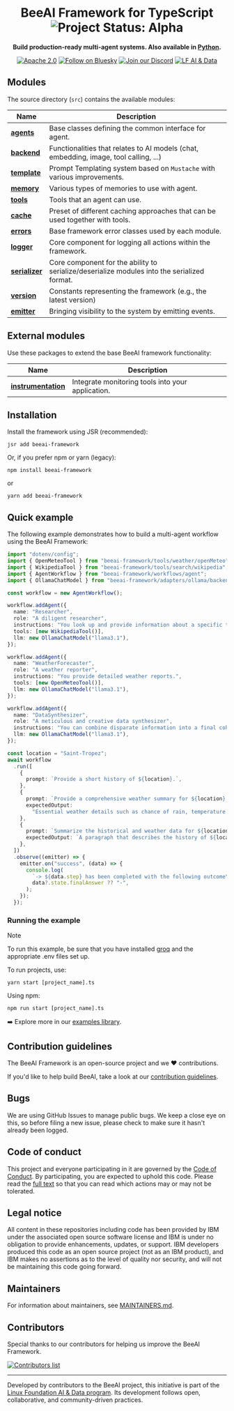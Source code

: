 <div align="center">

<h1>BeeAI Framework for TypeScript <img align="center" alt="Project Status: Alpha" src="https://img.shields.io/badge/Status-Beta-blue?style=plastic"></h1>

**Build production-ready multi-agent systems. Also available in <a href="https://github.com/i-am-bee/beeai-framework/tree/main/python">Python</a>.**

[![Apache 2.0](https://img.shields.io/badge/Apache%202.0-License-EA7826?style=plastic&logo=apache&logoColor=white)](https://github.com/i-am-bee/beeai-framework?tab=Apache-2.0-1-ov-file#readme)
[![Follow on Bluesky](https://img.shields.io/badge/Follow%20on%20Bluesky-0285FF?style=plastic&logo=bluesky&logoColor=white)](https://bsky.app/profile/beeaiagents.bsky.social)
[![Join our Discord](https://img.shields.io/badge/Join%20our%20Discord-7289DA?style=plastic&logo=discord&logoColor=white)](https://discord.com/invite/NradeA6ZNF)
[![LF AI & Data](https://img.shields.io/badge/LF%20AI%20%26%20Data-0072C6?style=plastic&logo=linuxfoundation&logoColor=white)](https://lfaidata.foundation/projects/)

</div>

## Modules

The source directory (`src`) contains the available modules:

| Name                                                | Description                                                                                 |
| --------------------------------------------------- | ------------------------------------------------------------------------------------------- |
| [**agents**](/typescript/docs/agents.md)            | Base classes defining the common interface for agent.                                       |
| [**backend**](/typescript/docs/backend.md)          | Functionalities that relates to AI models (chat, embedding, image, tool calling, ...)       |
| [**template**](/typescript/docs/templates.md)       | Prompt Templating system based on `Mustache` with various improvements.                     |
| [**memory**](/typescript/docs/memory.md)            | Various types of memories to use with agent.                                                |
| [**tools**](/typescript/docs/tools.md)              | Tools that an agent can use.                                                                |
| [**cache**](/typescript/docs/cache.md)              | Preset of different caching approaches that can be used together with tools.                |
| [**errors**](/typescript/docs/errors.md)            | Base framework error classes used by each module.                                           |
| [**logger**](/typescript/docs/logger.md)            | Core component for logging all actions within the framework.                                |
| [**serializer**](/typescript/docs/serialization.md) | Core component for the ability to serialize/deserialize modules into the serialized format. |
| [**version**](/typescript/docs/version.md)          | Constants representing the framework (e.g., the latest version)                             |
| [**emitter**](/typescript/docs/emitter.md)          | Bringing visibility to the system by emitting events.                                       |

## External modules

Use these packages to extend the base BeeAI framework functionality:

| Name                                                                                                                       | Description                                       |
| -------------------------------------------------------------------------------------------------------------------------- | ------------------------------------------------- |
| [**instrumentation**](https://github.com/Arize-ai/openinference/tree/main/js/packages/openinference-instrumentation-beeai) | Integrate monitoring tools into your application. |

## Installation

Install the framework using JSR (recommended):

```shell
jsr add beeai-framework
```

Or, if you prefer npm or yarn (legacy):

```shell
npm install beeai-framework
```

or

```shell
yarn add beeai-framework
```

## Quick example

The following example demonstrates how to build a multi-agent workflow using the BeeAI Framework:

```ts
import "dotenv/config";
import { OpenMeteoTool } from "beeai-framework/tools/weather/openMeteo";
import { WikipediaTool } from "beeai-framework/tools/search/wikipedia";
import { AgentWorkflow } from "beeai-framework/workflows/agent";
import { OllamaChatModel } from "beeai-framework/adapters/ollama/backend/chat";

const workflow = new AgentWorkflow();

workflow.addAgent({
  name: "Researcher",
  role: "A diligent researcher",
  instructions: "You look up and provide information about a specific topic.",
  tools: [new WikipediaTool()],
  llm: new OllamaChatModel("llama3.1"),
});

workflow.addAgent({
  name: "WeatherForecaster",
  role: "A weather reporter",
  instructions: "You provide detailed weather reports.",
  tools: [new OpenMeteoTool()],
  llm: new OllamaChatModel("llama3.1"),
});

workflow.addAgent({
  name: "DataSynthesizer",
  role: "A meticulous and creative data synthesizer",
  instructions: "You can combine disparate information into a final coherent summary.",
  llm: new OllamaChatModel("llama3.1"),
});

const location = "Saint-Tropez";
await workflow
  .run([
    {
      prompt: `Provide a short history of ${location}.`,
    },
    {
      prompt: `Provide a comprehensive weather summary for ${location} today.`,
      expectedOutput:
        "Essential weather details such as chance of rain, temperature and wind. Only report information that is available.",
    },
    {
      prompt: `Summarize the historical and weather data for ${location}.`,
      expectedOutput: `A paragraph that describes the history of ${location}, followed by the current weather conditions.`,
    },
  ])
  .observe((emitter) => {
    emitter.on("success", (data) => {
      console.log(
        `-> ${data.step} has been completed with the following outcome\n`,
        data?.state.finalAnswer ?? "-",
      );
    });
  });
```

### Running the example

> [!Note]
>
> To run this example, be sure that you have installed [groq](/typescript/docs/backend.md) and the appropriate .env files set up.

To run projects, use:

```shell
yarn start [project_name].ts
```

Using npm:

```shell
npm run start [project_name].ts
```

➡️ Explore more in our [examples library](/typescript/examples).

## Contribution guidelines

The BeeAI Framework is an open-source project and we ❤️ contributions.<br>

If you'd like to help build BeeAI, take a look at our [contribution guidelines](/typescript/CONTRIBUTING.md).

## Bugs

We are using GitHub Issues to manage public bugs. We keep a close eye on this, so before filing a new issue, please check to make sure it hasn't already been logged.

## Code of conduct

This project and everyone participating in it are governed by the [Code of Conduct](/CODE_OF_CONDUCT.md). By participating, you are expected to uphold this code. Please read the [full text](/CODE_OF_CONDUCT.md) so that you can read which actions may or may not be tolerated.

## Legal notice

All content in these repositories including code has been provided by IBM under the associated open source software license and IBM is under no obligation to provide enhancements, updates, or support. IBM developers produced this code as an open source project (not as an IBM product), and IBM makes no assertions as to the level of quality nor security, and will not be maintaining this code going forward.

## Maintainers

For information about maintainers, see [MAINTAINERS.md](https://github.com/i-am-bee/beeai-framework/blob/main/MAINTAINERS.md).

## Contributors

Special thanks to our contributors for helping us improve the BeeAI Framework.

<a href="https://github.com/i-am-bee/beeai-framework/graphs/contributors">
  <img alt="Contributors list" src="https://contrib.rocks/image?repo=i-am-bee/beeai-framework" />
</a>

---

Developed by contributors to the BeeAI project, this initiative is part of the [Linux Foundation AI & Data program](https://lfaidata.foundation/projects/). Its development follows open, collaborative, and community-driven practices.
